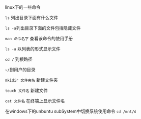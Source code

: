  linux下的一些命令

``ls`` 列出目录下面有什么文件

``ls -a``列出目录下面的文件包括隐藏文件

``man 命令名字`` 查看该命令的使用手册

``ls -a`` 以列表的形式显示文件

``cd /`` 到根路径

``~/``到用户的目录

``mkidir 文件夹名`` 新建文件夹

``touch 文件名`` 新建文件

``cat 文件名`` 在终端上显示文件名

在windows下的unbuntu subSystem中切换系统使用命令 ``cd /mnt/d``




